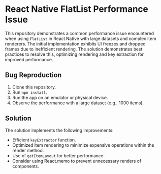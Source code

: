 # React Native FlatList Performance Issue

This repository demonstrates a common performance issue encountered when using `FlatList` in React Native with large datasets and complex item renderers. The initial implementation exhibits UI freezes and dropped frames due to inefficient rendering.  The solution demonstrates best practices to resolve this, optimizing rendering and key extraction for improved performance.

## Bug Reproduction

1. Clone this repository.
2. Run `npm install`.
3. Run the app on an emulator or physical device.
4. Observe the performance with a large dataset (e.g., 1000 items).

## Solution

The solution implements the following improvements:

- Efficient `keyExtractor` function.
- Optimized item rendering to minimize expensive operations within the render method. 
- Use of `getItemLayout` for better performance. 
- Consider using React.memo to prevent unnecessary renders of components. 